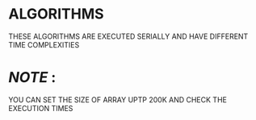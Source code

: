 # ALGORITHMS
THESE ALGORITHMS ARE EXECUTED SERIALLY AND HAVE DIFFERENT TIME COMPLEXITIES
# *NOTE* :
YOU CAN SET THE SIZE OF ARRAY UPTP 200K AND CHECK THE EXECUTION TIMES
